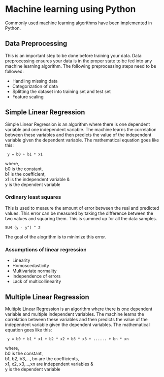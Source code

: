 # Machine learning using Python

Commonly used machine learning algorithms have been implemented in Python.

## Data Preprocessing

This is an important step to be done before training your data. Data preprocessing ensures your data is in the proper state to be fed into any machine learning algorithm. The following preprocessing steps need to be followed:

- Handling missing data
- Categorization of data
- Splitting the dataset into training set and test set
- Feature scaling

## Simple Linear Regression

Simple Linear Regression is an algorithm where there is one dependent variable and one independent variable. The machine learns the correlation between these variables and then predicts the value of the independent variable given the dependent variable. The mathematical equation goes like this:

<code> y = b0 + b1 * x1 </code>

where,  
    b0 is the constant,  
    b1 is the coefficient,  
    x1 is the independent variable &  
    y is the dependent variable

### Ordinary least squares

This is used to measure the amount of error between the real and predicted values. This error can be measured by taking the difference between the two values and squaring them. This is summed up for all the data samples.

<code>SUM (y - y^) ^ 2</code>

The goal of the alogrithm is to minimize this error.

### Assumptions of linear regression

- Linearity
- Homoscedasticity
- Multivariate normality
- Independence of errors
- Lack of multicollinearity

## Multiple Linear Regression

Multiple Linear Regression is an algorithm where there is one dependent variable and multiple independent variables. The machine learns the correlation between these variables and then predicts the value of the independent variable given the dependent variables. The mathematical equation goes like this:

<code> y = b0 + b1 * x1 + b2 * x2 + b3 * x3 + ...... + bn * xn </code>

where,  
    b0 is the constant,  
    b1, b2, b3,..., bn are the coefficients,  
    x1, x2, x3,...,xn are independent variables &  
    y is the dependent variable